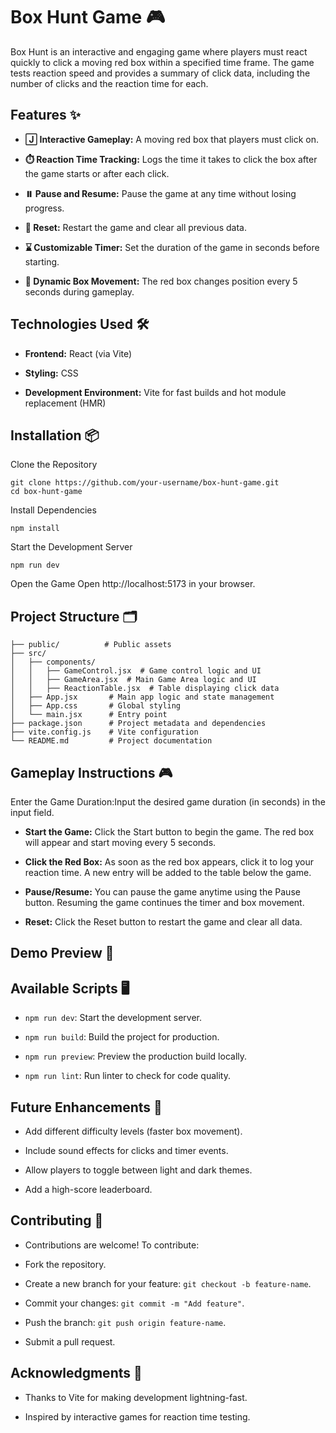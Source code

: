 # Box Hunt Game 🎮

Box Hunt is an interactive and engaging game where players must react quickly to click a moving red box within a specified time frame. The game tests reaction speed and provides a summary of click data, including the number of clicks and the reaction time for each.

## Features ✨

- **🄹️ Interactive Gameplay:** A moving red box that players must click on.

- **⏱️ Reaction Time Tracking:** Logs the time it takes to click the box after the game starts or after each click.

- **⏸️ Pause and Resume:** Pause the game at any time without losing progress.

- **🔄 Reset:** Restart the game and clear all previous data.

- **⌛ Customizable Timer:** Set the duration of the game in seconds before starting.

- **🎯 Dynamic Box Movement:** The red box changes position every 5 seconds during gameplay.

## Technologies Used 🛠️

- **Frontend:** React (via Vite)

- **Styling:** CSS

- **Development Environment:** Vite for fast builds and hot module replacement (HMR)

## Installation 📦

Clone the Repository

```
git clone https://github.com/your-username/box-hunt-game.git
cd box-hunt-game
```

Install Dependencies

```
npm install
```

Start the Development Server

```
npm run dev
```

Open the Game
Open http://localhost:5173 in your browser.

## Project Structure 🗂

```
├── public/          # Public assets
├── src/
│   ├── components/
│   │   ├── GameControl.jsx  # Game control logic and UI
│   │   ├── GameArea.jsx  # Main Game Area logic and UI
│   │   ├── ReactionTable.jsx  # Table displaying click data
│   ├── App.jsx       # Main app logic and state management
│   ├── App.css       # Global styling
│   └── main.jsx      # Entry point
├── package.json      # Project metadata and dependencies
├── vite.config.js    # Vite configuration
└── README.md         # Project documentation
```

## Gameplay Instructions 🎮

Enter the Game Duration:Input the desired game duration (in seconds) in the input field.

- **Start the Game:** Click the Start button to begin the game. The red box will appear and start moving every 5 seconds.

- **Click the Red Box:** As soon as the red box appears, click it to log your reaction time. A new entry will be added to the table below the game.

- **Pause/Resume:** You can pause the game anytime using the Pause button. Resuming the game continues the timer and box movement.

- **Reset:** Click the Reset button to restart the game and clear all data.

## Demo Preview 🎥



## Available Scripts 🖥️

- `npm run dev`: Start the development server.

- `npm run build`: Build the project for production.

- `npm run preview`: Preview the production build locally.

- `npm run lint`: Run linter to check for code quality.

## Future Enhancements 🚀

- Add different difficulty levels (faster box movement).

- Include sound effects for clicks and timer events.

- Allow players to toggle between light and dark themes.

- Add a high-score leaderboard.

## Contributing 🧫

- Contributions are welcome! To contribute:

- Fork the repository.

- Create a new branch for your feature: `git checkout -b feature-name`.

- Commit your changes: `git commit -m "Add feature"`.

- Push the branch: `git push origin feature-name`.

- Submit a pull request.

## Acknowledgments 🙊

- Thanks to Vite for making development lightning-fast.

- Inspired by interactive games for reaction time testing.
